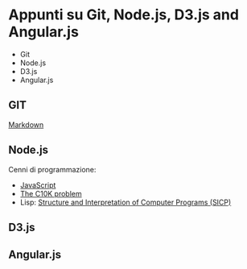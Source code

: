 Appunti su Git, Node.js, D3.js and Angular.js
=============================================

- Git
- Node.js
- D3.js
- Angular.js

## GIT
[Markdown](http://en.wikipedia.org/wiki/Markdown)

## Node.js
Cenni di programmazione:
 - [JavaScript](http://en.wikipedia.org/wiki/JavaScript)
 - [The C10K problem](http://en.wikipedia.org/wiki/The%20C10K%20problem)
 - Lisp: [Structure and Interpretation of Computer Programs (SICP)](http://mitpress.mit.edu/books/structure-and-interpretation-computer-programs)

## D3.js

## Angular.js

